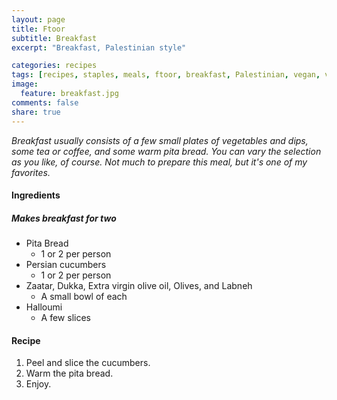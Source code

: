 ```yaml
---
layout: page
title: Ftoor
subtitle: Breakfast
excerpt: "Breakfast, Palestinian style"

categories: recipes
tags: [recipes, staples, meals, ftoor, breakfast, Palestinian, vegan, vegetarian]
image:
  feature: breakfast.jpg
comments: false
share: true
---
```





*Breakfast usually consists of a few small plates of vegetables and dips, some tea or coffee, and some warm pita bread. You can vary the selection as you like, of course. Not much to prepare this meal, but it's one of my favorites.*

#### Ingredients

##### Makes breakfast for two

* Pita Bread
    - 1 or 2 per person
* Persian cucumbers
    - 1 or 2 per person
* Zaatar, Dukka, Extra virgin olive oil, Olives, and Labneh
    - A small bowl of each
* Halloumi
    - A few slices

#### Recipe

1. Peel and slice the cucumbers.
2. Warm the pita bread.
3. Enjoy.
